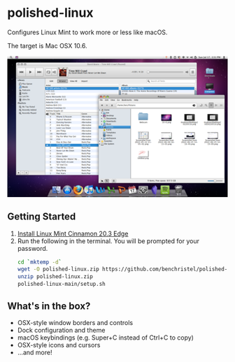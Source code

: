 # polished-linux

Configures Linux Mint to work more or less like macOS.

The target is Mac OSX 10.6.

![screenshot](screenshot.png)

## Getting Started

1. [Install Linux Mint Cinnamon 20.3 Edge](https://www.linuxmint.com/edition.php?id=296)
1. Run the following in the terminal. You will be prompted for your password.
   ```bash
   cd `mktemp -d`
   wget -O polished-linux.zip https://github.com/benchristel/polished-linux/archive/refs/heads/main.zip
   unzip polished-linux.zip
   polished-linux-main/setup.sh
   ```

## What's in the box?

- OSX-style window borders and controls
- Dock configuration and theme
- macOS keybindings (e.g. Super+C instead of Ctrl+C to copy)
- OSX-style icons and cursors
- ...and more!
